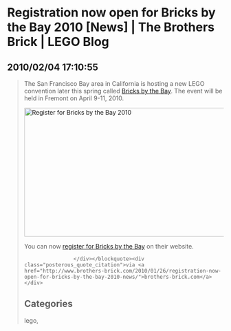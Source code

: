 #   Registration now open for Bricks by the Bay 2010 [News] | The Brothers Brick | LEGO Blog
## 2010/02/04 17:10:55 

<div class="posterous_bookmarklet_entry">
  <blockquote><div>
				<p>The San Francisco Bay area in California is hosting a new LEGO convention later this spring called <a href="http://www.bricksbythebay.com/">Bricks by the Bay</a>. The event will be held in Fremont on April 9-11, 2010.</p>
<p><a href="http://www.bricksbythebay.com/wordpress/registration/"><img src="http://www.brothers-brick.com/wp-content/uploads/2010/01/bbtb500x300_title.png" height="300" alt="Register for Bricks by the Bay 2010" width="500" /></a></p><p></p>
<p>You can now <a href="http://www.bricksbythebay.com/wordpress/registration/">register for Bricks by the Bay</a> on their website.</p>
	
					</div></blockquote><div class="posterous_quote_citation">via <a href="http://www.brothers-brick.com/2010/01/26/registration-now-open-for-bricks-by-the-bay-2010-news/">brothers-brick.com</a></div>
<p></p></div>

## Categories
lego, 